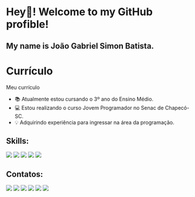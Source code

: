 # Hey👋! Welcome to my GitHub profible!
## My name is João Gabriel Simon Batista.

# Currículo
Meu currículo

- 📚 Atualmente estou cursando o 3º ano do Ensino Médio.
- 💻 Estou realizando o curso Jovem Programador no Senac de Chapecó-SC.
- 💡 Adquirindo experiência para ingressar na área da programação.

## Skills:
<div>
<img src="https://img.shields.io/badge/HTML-239120?style=for-the-badge&logo=html5&logoColor=white" target="_blank">
<img src="https://img.shields.io/badge/JavaScript-F7DF1E?style=for-the-badge&logo=javascript&logoColor=black" target="_blank">
<img src="https://img.shields.io/badge/PostgreSQL-316192?style=for-the-badge&logo=postgresql&logoColor=white" target="_blank">
<img src="https://img.shields.io/badge/apache%20netbeans-1B6AC6?style=for-the-badge&logo=apache%20netbeans%20IDE&logoColor=white" target="_blank">
 <img src="https://img.shields.io/badge/sublime_text-%23575757.svg?&style=for-the-badge&logo=sublime-text&logoColor=important" target="_blank">
</div>

## Contatos:

<div>
<a href="https://www.instagram.com/joao_gabriel_sb/" target="_blank"><img src="https://img.shields.io/badge/-Instagram-%23E4405F?style=for-the-badge&logo=instagram&logoColor=white" target="_blank"></a>
<a href="https://twitter.com/Joao_Gabriel006" target="_blank"><img src="https://img.shields.io/badge/Twitter-0099cc?style=for-the-badge&logo=twitter&logoColor=white" target="_blank"></a>
<a href = "mailto:ccojoao@gmail.com"><img src="https://img.shields.io/badge/Gmail-D14836?style=for-the-badge&logo=gmail&logoColor=white" target="_blank"></a>
<a href="https://www.linkedin.com/in/jo%C3%A3o-gabriel-simon-batista-05b920224/" target="_blank"><img src="https://img.shields.io/badge/-LinkedIn-%230077B5?style=for-the-badge&logo=linkedin&logoColor=white" target="_blank"></a>   
<a href="https://api.whatsapp.com/send?phone=554998052081&text=Olá João" target="_blank"><img src="https://img.shields.io/badge/WhatsApp-25D366?style=for-the-badge&logo=whatsapp&logoColor=white" target="_blank"></a>
<a href="https://account.xbox.com/pt-BR/Profile?xr=mebarnav&csrf=lZGSYCH3bwuJrkIS7K34E8PxUKmqAQrb5KMdYJjlL6bzBXxIs84xzE7CMIouH14lBJbn1ub40meIJdDuo-8hMzqhZns1&wa=wsignin1.0" target="_blank"><img src="https://img.shields.io/badge/Xbox-107C10?style=for-the-badge&logo=xbox&logoColor=white" target="_blank"></a>
</div>
